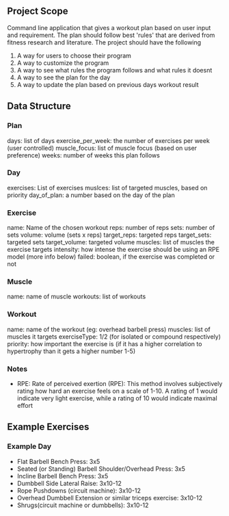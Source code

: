 ## Project Scope

Command line application that gives a workout plan based on user input and requirement. The plan should follow best 'rules' that are derived from fitness research and literature. The project should have the following

1. A way for users to choose their program
2. A way to customize the program
3. A way to see what rules the program follows and what rules it doesnt
4. A way to see the plan for the day
5. A way to update the plan based on previous days workout result

## Data Structure

### Plan

days: list of days
exercise_per_week: the number of exercises per week (user controlled)
muscle_focus: list of muscle focus (based on user preference)
weeks: number of weeks this plan follows

### Day

exercises: List of exercises
muslces: list of targeted muscles, based on priority
day_of_plan: a number based on the day of the plan

### Exercise

name: Name of the chosen workout
reps: number of reps
sets: number of sets
volume: volume (sets x reps)
target_reps: targeted reps
target_sets: targeted sets
target_volume: targeted volume
muscles: list of muscles the exercise targets
intensity: how intense the exercise should be using an RPE model (more info below)
failed: boolean, if the exercise was completed or not

### Muscle

name: name of muscle
workouts: list of workouts

### Workout

name: name of the workout (eg: overhead barbell press)
muscles: list of muscles it targets
exerciseType: 1/2 (for isolated or compound respectively)
priority: how important the exercise is (if it has a higher correlation to hypertrophy than it gets a higher number 1-5)

### Notes

- RPE: Rate of perceived exertion (RPE): This method involves subjectively rating how hard an exercise feels on a scale of 1-10. A rating of 1 would indicate very light exercise, while a rating of 10 would indicate maximal effort

## Example Exercises

### Example Day

- Flat Barbell Bench Press: 3x5
- Seated (or Standing) Barbell Shoulder/Overhead Press: 3x5
- Incline Barbell Bench Press: 3x5
- Dumbbell Side Lateral Raise: 3x10-12
- Rope Pushdowns (circuit machine): 3x10-12
- Overhead Dumbbell Extension or similar triceps exercise: 3x10-12
- Shrugs(circuit machine or dumbbells): 3x10-12
